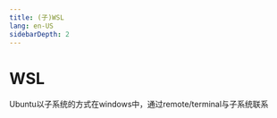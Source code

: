 ```yaml
---
title: (子)WSL
lang: en-US
sidebarDepth: 2
---
```


# WSL

Ubuntu以子系统的方式在windows中，通过remote/terminal与子系统联系